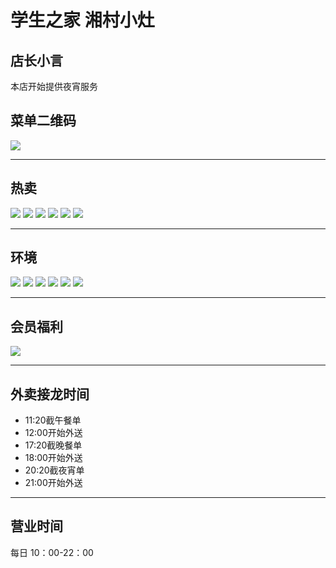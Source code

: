 # 学生之家 湘村小灶

## 店长小言

本店开始提供夜宵服务

## 菜单二维码

<img src="https://img.xmummap.com/S_student_menu%20.webp" />

---

## 热卖

<div class="image-slide">
<img src="https://img.xmummap.com/S_student_hot (1).webp" />
<img src="https://img.xmummap.com/S_student_hot (2).webp" />
<img src="https://img.xmummap.com/S_student_hot (3).webp" />
<img src="https://img.xmummap.com/S_student_hot (4).webp" />
<img src="https://img.xmummap.com/S_student_hot (5).webp" />
<img src="https://img.xmummap.com/S_student_hot (6).webp" />
</div>

---

## 环境

<div class="image-slide">
<img src="https://img.xmummap.com/S_student_surd (2).webp" />
<img src="https://img.xmummap.com/S_student_surd (1).webp" />
<img src="https://img.xmummap.com/S_student_surd (3).webp" />
<img src="https://img.xmummap.com/S_student_surd (4).webp" />
<img src="https://img.xmummap.com/S_student_surd (5).webp" />
<img src="https://img.xmummap.com/S_student_surd (6).webp" />
</div>

---

## 会员福利

<img src="https://img.xmummap.com/11_student_vip.webp" />

---

## 外卖接龙时间

- 11:20截午餐单
- 12:00开始外送
- 17:20截晚餐单
- 18:00开始外送
- 20:20截夜宵单
- 21:00开始外送

---

## 营业时间

每日 10：00-22：00
